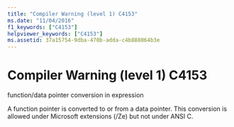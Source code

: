 ```yaml
---
title: "Compiler Warning (level 1) C4153"
ms.date: "11/04/2016"
f1_keywords: ["C4153"]
helpviewer_keywords: ["C4153"]
ms.assetid: 37a15754-9dba-470b-adda-c4b888064b3e
---
```

# Compiler Warning (level 1) C4153

function/data pointer conversion in expression

A function pointer is converted to or from a data pointer. This conversion is allowed under Microsoft extensions (/Ze) but not under ANSI C.